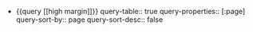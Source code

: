 - {{query [[high margin]]}}
  query-table:: true
  query-properties:: [:page]
  query-sort-by:: page
  query-sort-desc:: false